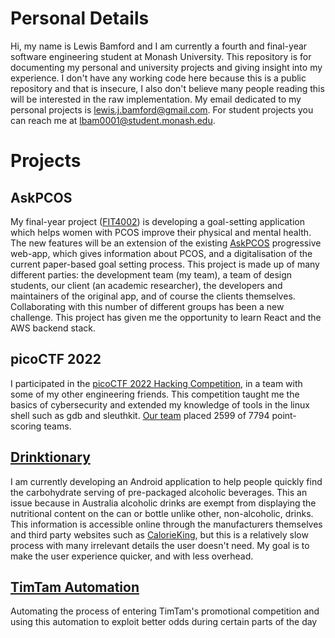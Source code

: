 
# Personal Details

Hi, my name is Lewis Bamford and I am currently a fourth and final-year software engineering student at Monash University. 
This repository is for documenting my personal and university projects and giving insight into my experience.
I don't have any working code here because this is a public repository and that is insecure, I also don't believe many people reading this will be interested in the raw implementation.
My email dedicated to my personal projects is lewis.j.bamford@gmail.com. For student projects you can reach me at lbam0001@student.monash.edu.

# Projects

## AskPCOS

My final-year project ([FIT4002](https://handbook.monash.edu/2022/units/FIT4002)) is developing a goal-setting application which helps women with PCOS improve their physical and mental health.
The new features will be an extension of the existing [AskPCOS](https://www.askpcos.org/) progressive web-app, which gives information about PCOS, and a digitalisation of the current paper-based goal setting process.
This project is made up of many different parties: the development team (my team), a team of design students, our client (an academic researcher), the developers and maintainers of the original app, and of course the clients themselves. Collaborating with this number of different groups has been a new challenge.
This project has given me the opportunity to learn React and the AWS backend stack.

## picoCTF 2022

I participated in the [picoCTF 2022 Hacking Competition](https://picoctf.org/competitions/2022-spring), in a team with some of my other engineering friends.
This competition taught me the basics of cybersecurity and extended my knowledge of tools in the linux shell such as gdb and sleuthkit.
[Our team](https://play.picoctf.org/teams/3186) placed 2599 of 7794 point-scoring teams.

## [Drinktionary](https://github.com/l-bamf/l-bamf/blob/main/drinktionary.md)

I am currently developing an Android application to help people quickly find the carbohydrate serving of pre-packaged alcoholic beverages.
This an issue because in Australia alcoholic drinks are exempt from displaying the nutritional content on the can or bottle unlike other, non-alcoholic, drinks.
This information is accessible online through the manufacturers themselves and third party websites such as [CalorieKing](https://www.calorieking.com/au/en/), but this is a relatively slow process with many irrelevant details the user doesn't need. My goal is to make the user experience quicker, and with less overhead.

## [TimTam Automation](https://github.com/l-bamf/timtam-automation)

Automating the process of entering TimTam's promotional competition and using this automation to exploit better odds during certain parts of the day

